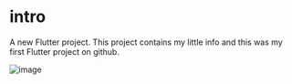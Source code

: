 # intro

A new Flutter project.
This project contains my little info and this was my first Flutter project on github.

![image](https://user-images.githubusercontent.com/72201663/178467997-41afc63d-8ad1-4b1b-8f35-d48c796aff8e.png)
